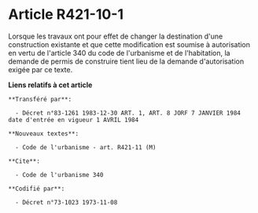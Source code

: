 # Article R421-10-1

Lorsque les travaux ont pour effet de changer la destination d'une construction existante et que cette modification est
soumise à autorisation en vertu de l'article 340 du code de l'urbanisme et de l'habitation, la demande de permis de
construire tient lieu de la demande d'autorisation exigée par ce texte.

**Liens relatifs à cet article**

	**Transféré par**:

	  - Décret n°83-1261 1983-12-30 ART. 1, ART. 8 JORF 7 JANVIER 1984 date d'entrée en vigueur 1 AVRIL 1984

	**Nouveaux textes**:

	  - Code de l'urbanisme - art. R421-11 (M)

	**Cite**:

	  - Code de l'urbanisme 340

	**Codifié par**:

	  - Décret n°73-1023 1973-11-08
